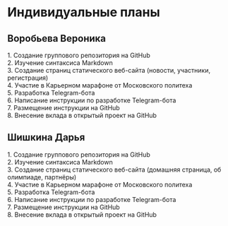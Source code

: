 <h1 align="left">Индивидуальные планы</h1>

<h2 align="left">Воробьева Вероника</h2>
1.	Создание группового репозитория на GitHub <br>
2.	Изучение синтаксиса Markdown <br>
3.	Создание страниц статического веб-сайта (новости, участники, регистрация)<br>
4.	Участие в Карьерном марафоне от Московского политеха<br>
5.	Разработка Telegram-бота<br>
6.	Написание инструкции по разработке Telegram-бота<br>
7.	Размещение инструкции на GitHub<br>
8.	Внесение вклада в открытый проект на GitHub<br>

<h2 align="left">Шишкина Дарья</h2>
1.	Создание группового репозитория на GitHub<br>
2.	Изучение синтаксиса Markdown<br>
3.	Создание страниц статического веб-сайта (домашняя страница, об олимпиаде, партнёры)<br>
4.	Участие в Карьерном марафоне от Московского политеха<br>
5.	Разработка Telegram-бота<br>
6.	Написание инструкции по разработке Telegram-бота<br>
7.	Размещение инструкции на GitHub<br>
8.	Внесение вклада в открытый проект на GitHub<br>

